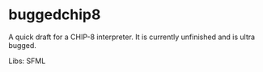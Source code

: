 # buggedchip8
A quick draft for a CHIP-8 interpreter. It is currently unfinished and is ultra bugged.

Libs: SFML
